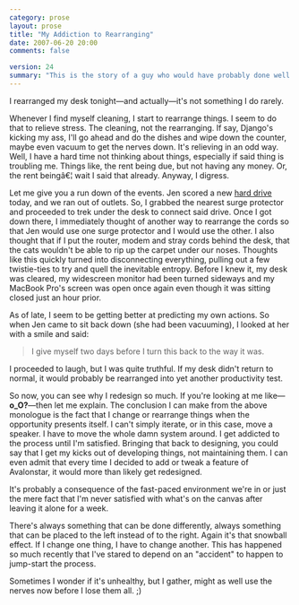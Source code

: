```yaml
---
category: prose
layout: prose
title: "My Addiction to Rearranging"
date: 2007-06-20 20:00
comments: false

version: 24
summary: "This is the story of a guy who would have probably done well as the star of a TV show about a detective with obsessive-compulsive disorder. Wait, that's been done already hasn't it? "
---
```


I rearranged my desk tonight—and actually—it's not something I do rarely.

Whenever I find myself cleaning, I start to rearrange things. I seem to do that to relieve stress. The cleaning, not the rearranging. If say, Django's kicking my ass, I'll go ahead and do the dishes and wipe down the counter, maybe even vacuum to get the nerves down. It's relieving in an odd way. Well, I have a hard time not thinking about things, especially if said thing is troubling me. Things like, the rent being due, but not having any money. Or, the rent beingâ€¦ wait I said that already. Anyway, I digress.

Let me give you a run down of the events. Jen scored a new [hard drive][1] today, and we ran out of outlets. So, I grabbed the nearest surge protector and proceeded to trek under the desk to connect said drive. Once I got down there, I immediately thought of another way to rearrange the cords so that Jen would use one surge protector and I would use the other. I also thought that if I put the router, modem and stray cords behind the desk, that the cats wouldn't be able to rip up the carpet under our noses. Thoughts like this quickly turned into disconnecting everything, pulling out a few twistie-ties to try and quell the inevitable entropy. Before I knew it, my desk was cleared, my widescreen monitor had been turned sideways and my MacBook Pro's screen was open once again even though it was sitting closed just an hour prior.

As of late, I seem to be getting better at predicting my own actions. So when Jen came to sit back down (she had been vacuuming), I looked at her with a smile and said:

> I give myself two days before I turn this back to the way it was.

I proceeded to laugh, but I was quite truthful. If my desk didn't return to normal, it would probably be rearranged into yet another productivity test.

So now, you can see why I redesign so much. If you're looking at me like—**o_O?**—then let me explain. The conclusion I can make from the above monologue is the fact that I change or rearrange things when the opportunity presents itself. I can't simply iterate, or in this case, move a speaker. I have to move the whole damn system around. I get addicted to the process until I'm satisfied. Bringing that back to designing, you could say that I get my kicks out of developing things, not maintaining them. I can even admit that every time I decided to add or tweak a feature of Avalonstar, it would more than likely get redesigned.

It's probably a consequence of the fast-paced environment we're in or just the mere fact that I'm never satisfied with what's on the canvas after leaving it alone for a week.

There's always something that can be done differently, always something that can be placed to the left instead of to the right. Again it's that snowball effect. If I change one thing, I have to change another. This has happened so much recently that I've stared to depend on an "accident" to happen to jump-start the process.

Sometimes I wonder if it's unhealthy, but I gather, might as well use the nerves now before I lose them all. ;)

[1]: http://www.seagate.com/freeagent/
